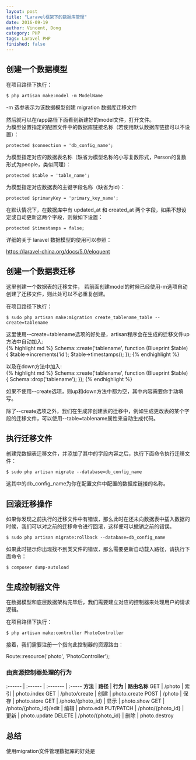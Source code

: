 ```yaml
---
layout: post
title: "Laravel框架下的数据库管理"
date: 2016-09-19
author: Vincent, Dong
category: PHP
tags: Laravel PHP
finished: false
---
```


## 创建一个数据模型

在项目路径下执行：

`$ php artisan make:model -m ModelName`

-m 选参表示为该数据模型创建 migration 数据库迁移文件

然后就可以在/app路径下面看到新建好的model文件，打开文件。  
为模型设置指定的配置文件中的数据库链接名称（若使用默认数据库链接可以不设置）：

`protected $connection = 'db_config_name';`

为模型指定对应的数据表名称（缺省为模型名称的小写复数形式，Person的复数形式为people，类似同理）：

`protected $table = 'table_name';`

为模型指定对应数据表的主键字段名称（缺省为id）：

`protected $primaryKey = 'primary_key_name';`

在默认情况下，在数据库中有 updated_at 和 created_at 两个字段，如果不想设定或自动更新这两个字段，则做如下设置：

`protected $timestamps = false;`

详细的关于 laravel 数据模型的使用可以参照：

https://laravel-china.org/docs/5.0/eloquent

## 创建一个数据表迁移

这里创建一个数据表的迁移文件， 若前面创建model的时候已经使用-m选项自动创建了迁移文件，则此处可以不必重复创建。

在项目路径下执行：

`$ sudo php artisan make:migration create_tablename_table --create=tablename`

这里使用--create=tablename选项的好处是，artisan程序会在生成的迁移文件up方法中自动加入:  
{% highlight md %}
Schema::create('tablename', function (Blueprint $table) {
    $table->increments('id');
    $table->timestamps();
});
{% endhighlight %}

以及在down方法中加入:  
{% highlight md %}
Schema::create('tablename', function (Blueprint $table) {
    Schema::drop('tablename');
});
{% endhighlight %}

如果不使用--create选项，则up和down方法中都为空，其中内容需要你手动填写。

除了--create选项之外，我们在生成非创建表的迁移中，例如生成更改表的某个字段的迁移文件，可以使用--table=tablename属性来自动生成代码。

## 执行迁移文件

创建完数据表迁移文件，并添加了其中的字段内容之后，执行下面命令执行迁移文件：

`$ sudo php artisan migrate --database=db_config_name`

这其中的db_config_name为你在配置文件中配置的数据库链接的名称。

## 回滚迁移操作

如果你发现之前执行的迁移文件中有错误，那么此时在还未向数据表中插入数据的时候，我们可以对之前的迁移命令进行回滚，这样便可以撤销之前的错误。

`$ sudo php artisan migrate:rollback --database=db_config_name`

如果此时提示你出现找不到类文件的错误，那么需要更新自动载入路径，请执行下面命令：

`$ composer dump-autoload`

## 生成控制器文件

在数据模型和底层数据架构完毕后，我们需要建立对应的控制器来处理用户的请求逻辑。

在项目路径下执行：

`$ php artisan make:controller PhotoController`

接着，我们需要注册一个指向此控制器的资源路由：

Route::resource('photo', 'PhotoController');

### 由资源控制器处理的行为

:------ | :------ | :------- | :-----
__方法__ | __路径__ | __行为__ | __路由名称__
GET | /photo | 索引 | photo.index
GET | /photo/create | 创建 | photo.create
POST | /photo | 保存 | photo.store
GET | /photo/{photo_id} | 显示 | photo.show
GET | /photo/{photo_id}/edit | 编辑 | photo.edit
PUT/PATCH | /photo/{photo_id} | 更新 | photo.update
DELETE | /photo/{photo_id} | 删除 | photo.destroy

## 总结

使用migration文件管理数据库的好处是

